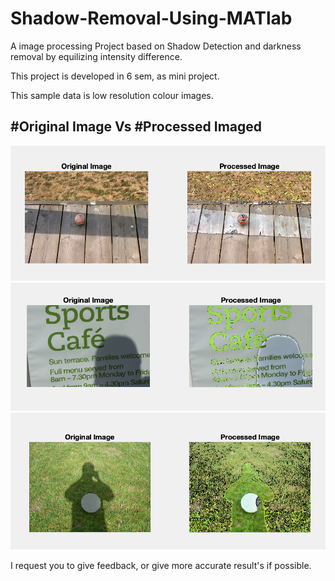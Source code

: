 # Shadow-Removal-Using-MATlab
A image processing Project based on Shadow Detection and darkness removal by equilizing intensity difference.

This project is developed in 6 sem, as mini project.

This sample data is low resolution colour images.

<h2>#Original Image Vs #Processed Imaged</h2>
<img src="ou2.png">
<br>
<img src="ou3.png">
<br>
<img src="ou4.png">

I request you to give feedback, or give more accurate result's if possible.
